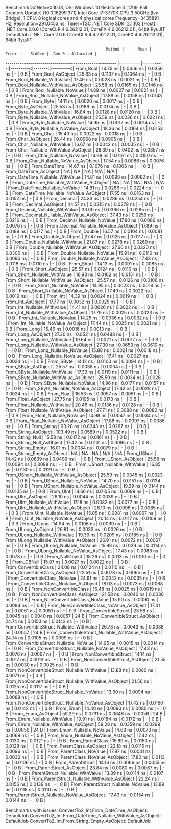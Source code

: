 
BenchmarkDotNet=v0.10.13, OS=Windows 10 Redstone 3 [1709, Fall Creators Update] (10.0.16299.371)
Intel Core i7-3770K CPU 3.50GHz (Ivy Bridge), 1 CPU, 8 logical cores and 4 physical cores
Frequency=3435891 Hz, Resolution=291.0453 ns, Timer=TSC
.NET Core SDK=2.1.103
  [Host]     : .NET Core 2.0.6 (CoreCLR 4.6.26212.01, CoreFX 4.6.26212.01), 64bit RyuJIT
  DefaultJob : .NET Core 2.0.6 (CoreCLR 4.6.26212.01, CoreFX 4.6.26212.01), 64bit RyuJIT


                                                Method |      Mean |     Error |    StdDev |  Gen 0 | Allocated |
------------------------------------------------------ |----------:|----------:|----------:|-------:|----------:|
                                             From_Bool |  14.75 ns | 0.0456 ns | 0.0356 ns |      - |       0 B |
                                    From_Bool_AsObject |  25.63 ns | 0.1137 ns | 0.1064 ns |      - |       0 B |
                          From_Bool_Nullable_WithValue |  17.49 ns | 0.0028 ns | 0.0021 ns |      - |       0 B |
                 From_Bool_Nullable_WithValue_AsObject |  25.58 ns | 0.0165 ns | 0.0146 ns |      - |       0 B |
                            From_Bool_Nullable_NoValue |  14.89 ns | 0.0027 ns | 0.0021 ns |      - |       0 B |
                   From_Bool_Nullable_NoValue_AsObject |  17.88 ns | 0.0158 ns | 0.0148 ns |      - |       0 B |
                                             From_Byte |  14.11 ns | 0.0020 ns | 0.0017 ns |      - |       0 B |
                                    From_Byte_AsObject |  25.58 ns | 0.0186 ns | 0.0174 ns |      - |       0 B |
                          From_Byte_Nullable_WithValue |  16.84 ns | 0.0128 ns | 0.0120 ns |      - |       0 B |
                 From_Byte_Nullable_WithValue_AsObject |  25.59 ns | 0.0236 ns | 0.0221 ns |      - |       0 B |
                            From_Byte_Nullable_NoValue |  14.95 ns | 0.0017 ns | 0.0014 ns |      - |       0 B |
                   From_Byte_Nullable_NoValue_AsObject |  18.36 ns | 0.0164 ns | 0.0153 ns |      - |       0 B |
                                             From_Char |  15.40 ns | 0.0022 ns | 0.0018 ns |      - |       0 B |
                                    From_Char_AsObject |  26.44 ns | 0.0968 ns | 0.0905 ns |      - |       0 B |
                          From_Char_Nullable_WithValue |  16.67 ns | 0.0042 ns | 0.0035 ns |      - |       0 B |
                 From_Char_Nullable_WithValue_AsObject |  26.39 ns | 0.0402 ns | 0.0357 ns |      - |       0 B |
                            From_Char_Nullable_NoValue |  14.98 ns | 0.0161 ns | 0.0150 ns |      - |       0 B |
                   From_Char_Nullable_NoValue_AsObject |  17.54 ns | 0.0086 ns | 0.0076 ns |      - |       0 B |
                                         From_DateTime |  14.67 ns | 0.1076 ns | 0.1006 ns |      - |       0 B |
                                From_DateTime_AsObject |        NA |        NA |        NA |    N/A |       N/A |
                      From_DateTime_Nullable_WithValue |  14.81 ns | 0.0098 ns | 0.0082 ns |      - |       0 B |
             From_DateTime_Nullable_WithValue_AsObject |        NA |        NA |        NA |    N/A |       N/A |
                        From_DateTime_Nullable_NoValue |  14.81 ns | 0.0286 ns | 0.0224 ns |      - |       0 B |
               From_DateTime_Nullable_NoValue_AsObject |  17.55 ns | 0.0163 ns | 0.0152 ns |      - |       0 B |
                                          From_Decimal |  24.33 ns | 0.0286 ns | 0.0254 ns |      - |       0 B |
                                 From_Decimal_AsObject |  44.57 ns | 0.0315 ns | 0.0279 ns |      - |       0 B |
                       From_Decimal_Nullable_WithValue |  33.00 ns | 0.0366 ns | 0.0285 ns |      - |       0 B |
              From_Decimal_Nullable_WithValue_AsObject |  37.43 ns | 0.0259 ns | 0.0216 ns |      - |       0 B |
                         From_Decimal_Nullable_NoValue |  17.80 ns | 0.0086 ns | 0.0076 ns |      - |       0 B |
                From_Decimal_Nullable_NoValue_AsObject |  17.89 ns | 0.0189 ns | 0.0177 ns |      - |       0 B |
                                           From_Double |  16.57 ns | 0.0104 ns | 0.0081 ns |      - |       0 B |
                                  From_Double_AsObject |  27.47 ns | 0.0125 ns | 0.0117 ns |      - |       0 B |
                        From_Double_Nullable_WithValue |  21.87 ns | 0.0278 ns | 0.0260 ns |      - |       0 B |
               From_Double_Nullable_WithValue_AsObject |  27.66 ns | 0.0320 ns | 0.0300 ns |      - |       0 B |
                          From_Double_Nullable_NoValue |  15.91 ns | 0.0116 ns | 0.0090 ns |      - |       0 B |
                 From_Double_Nullable_NoValue_AsObject |  17.43 ns | 0.0118 ns | 0.0110 ns |      - |       0 B |
                                            From_Short |  14.13 ns | 0.0091 ns | 0.0085 ns |      - |       0 B |
                                   From_Short_AsObject |  25.57 ns | 0.0124 ns | 0.0116 ns |      - |       0 B |
                         From_Short_Nullable_WithValue |  16.93 ns | 0.0162 ns | 0.0151 ns |      - |       0 B |
                From_Short_Nullable_WithValue_AsObject |  25.57 ns | 0.0126 ns | 0.0106 ns |      - |       0 B |
                           From_Short_Nullable_NoValue |  14.95 ns | 0.0023 ns | 0.0018 ns |      - |       0 B |
                  From_Short_Nullable_NoValue_AsObject |  17.49 ns | 0.0022 ns | 0.0019 ns |      - |       0 B |
                                              From_Int |  14.39 ns | 0.0024 ns | 0.0019 ns |      - |       0 B |
                                     From_Int_AsObject |  17.77 ns | 0.0032 ns | 0.0025 ns |      - |       0 B |
                           From_Int_Nullable_WithValue |  14.41 ns | 0.0026 ns | 0.0022 ns |      - |       0 B |
                  From_Int_Nullable_WithValue_AsObject |  17.79 ns | 0.0025 ns | 0.0023 ns |      - |       0 B |
                             From_Int_Nullable_NoValue |  14.25 ns | 0.0036 ns | 0.0032 ns |      - |       0 B |
                    From_Int_Nullable_NoValue_AsObject |  17.44 ns | 0.0025 ns | 0.0021 ns |      - |       0 B |
                                             From_Long |  15.46 ns | 0.0016 ns | 0.0013 ns |      - |       0 B |
                                    From_Long_AsObject |  27.30 ns | 0.0521 ns | 0.0488 ns |      - |       0 B |
                          From_Long_Nullable_WithValue |  19.64 ns | 0.0021 ns | 0.0017 ns |      - |       0 B |
                 From_Long_Nullable_WithValue_AsObject |  27.30 ns | 0.0653 ns | 0.0610 ns |      - |       0 B |
                            From_Long_Nullable_NoValue |  15.88 ns | 0.0021 ns | 0.0018 ns |      - |       0 B |
                   From_Long_Nullable_NoValue_AsObject |  17.41 ns | 0.0027 ns | 0.0024 ns |      - |       0 B |
                                            From_SByte |  14.12 ns | 0.0100 ns | 0.0094 ns |      - |       0 B |
                                   From_SByte_AsObject |  25.57 ns | 0.0038 ns | 0.0034 ns |      - |       0 B |
                         From_SByte_Nullable_WithValue |  17.33 ns | 0.0119 ns | 0.0111 ns |      - |       0 B |
                From_SByte_Nullable_WithValue_AsObject |  25.59 ns | 0.0034 ns | 0.0028 ns |      - |       0 B |
                           From_SByte_Nullable_NoValue |  14.96 ns | 0.0177 ns | 0.0157 ns |      - |       0 B |
                  From_SByte_Nullable_NoValue_AsObject |  17.42 ns | 0.0028 ns | 0.0024 ns |      - |       0 B |
                                            From_Float |  16.53 ns | 0.0057 ns | 0.0051 ns |      - |       0 B |
                                   From_Float_AsObject |  27.75 ns | 0.0195 ns | 0.0173 ns |      - |       0 B |
                         From_Float_Nullable_WithValue |  20.46 ns | 0.0136 ns | 0.0128 ns |      - |       0 B |
                From_Float_Nullable_WithValue_AsObject |  27.71 ns | 0.0088 ns | 0.0082 ns |      - |       0 B |
                           From_Float_Nullable_NoValue |  14.98 ns | 0.0047 ns | 0.0034 ns |      - |       0 B |
                  From_Float_Nullable_NoValue_AsObject |  17.88 ns | 0.0097 ns | 0.0086 ns |      - |       0 B |
                                           From_String |  93.28 ns | 0.0343 ns | 0.0287 ns |      - |       0 B |
                                  From_String_AsObject | 103.49 ns | 0.0589 ns | 0.0522 ns |      - |       0 B |
                                      From_String_Null |  15.58 ns | 0.0172 ns | 0.0161 ns |      - |       0 B |
                             From_String_Null_AsObject |  17.42 ns | 0.0101 ns | 0.0095 ns |      - |       0 B |
                                     From_String_Empty |  16.01 ns | 0.0084 ns | 0.0079 ns |      - |       0 B |
                            From_String_Empty_AsObject |        NA |        NA |        NA |    N/A |       N/A |
                                           From_UShort |  14.42 ns | 0.0639 ns | 0.0499 ns |      - |       0 B |
                                  From_UShort_AsObject |  25.58 ns | 0.0094 ns | 0.0088 ns |      - |       0 B |
                        From_UShort_Nullable_WithValue |  16.85 ns | 0.0130 ns | 0.0121 ns |      - |       0 B |
               From_UShort_Nullable_WithValue_AsObject |  25.59 ns | 0.0345 ns | 0.0323 ns |      - |       0 B |
                          From_UShort_Nullable_NoValue |  14.70 ns | 0.0151 ns | 0.0134 ns |      - |       0 B |
                 From_UShort_Nullable_NoValue_AsObject |  19.39 ns | 0.0144 ns | 0.0135 ns |      - |       0 B |
                                             From_UInt |  14.66 ns | 0.0105 ns | 0.0099 ns |      - |       0 B |
                                    From_UInt_AsObject |  26.10 ns | 0.0044 ns | 0.0039 ns |      - |       0 B |
                          From_UInt_Nullable_WithValue |  17.18 ns | 0.0082 ns | 0.0077 ns |      - |       0 B |
                 From_UInt_Nullable_WithValue_AsObject |  26.10 ns | 0.0096 ns | 0.0085 ns |      - |       0 B |
                            From_UInt_Nullable_NoValue |  15.05 ns | 0.0081 ns | 0.0067 ns |      - |       0 B |
                   From_UInt_Nullable_NoValue_AsObject |  20.14 ns | 0.0117 ns | 0.0109 ns |      - |       0 B |
                                            From_ULong |  14.94 ns | 0.0106 ns | 0.0099 ns |      - |       0 B |
                                   From_ULong_AsObject |  26.91 ns | 0.0033 ns | 0.0026 ns |      - |       0 B |
                         From_ULong_Nullable_WithValue |  19.39 ns | 0.0209 ns | 0.0185 ns |      - |       0 B |
                From_ULong_Nullable_WithValue_AsObject |  26.91 ns | 0.0072 ns | 0.0067 ns |      - |       0 B |
                           From_ULong_Nullable_NoValue |  15.88 ns | 0.0129 ns | 0.0114 ns |      - |       0 B |
                  From_ULong_Nullable_NoValue_AsObject |  17.43 ns | 0.0088 ns | 0.0078 ns |      - |       0 B |
                                       From_NullObject |  18.26 ns | 0.0013 ns | 0.0010 ns |      - |       0 B |
                                           From_DBNull |  15.07 ns | 0.0027 ns | 0.0022 ns |      - |       0 B |
                                 From_ConvertibleClass |  24.08 ns | 0.0124 ns | 0.0110 ns |      - |       0 B |
                        From_ConvertibleClass_AsObject |  23.51 ns | 0.0078 ns | 0.0065 ns |      - |       0 B |
                         From_ConvertibleClass_NoValue |  24.91 ns | 0.0042 ns | 0.0035 ns |      - |       0 B |
                From_ConvertibleClass_NoValue_AsObject |  18.03 ns | 0.0073 ns | 0.0068 ns |      - |       0 B |
                              From_NonConvertibleClass |  16.48 ns | 0.0025 ns | 0.0019 ns |      - |       0 B |
                     From_NonConvertibleClass_AsObject |  21.58 ns | 0.0040 ns | 0.0036 ns |      - |       0 B |
                      From_NonConvertibleClass_NoValue |  15.90 ns | 0.0090 ns | 0.0084 ns |      - |       0 B |
             From_NonConvertibleClass_NoValue_AsObject |  17.41 ns | 0.0061 ns | 0.0051 ns |      - |       0 B |
                                From_ConvertibleStruct |  23.58 ns | 0.0045 ns | 0.0040 ns | 0.0057 |      24 B |
                       From_ConvertibleStruct_AsObject |  24.74 ns | 0.0153 ns | 0.0143 ns |      - |       0 B |
             From_ConvertibleStruct_Nullable_WithValue |  26.73 ns | 0.0043 ns | 0.0038 ns | 0.0057 |      24 B |
    From_ConvertibleStruct_Nullable_WithValue_AsObject |  24.74 ns | 0.0105 ns | 0.0099 ns |      - |       0 B |
               From_ConvertibleStruct_Nullable_NoValue |  14.95 ns | 0.0015 ns | 0.0014 ns |      - |       0 B |
      From_ConvertibleStruct_Nullable_NoValue_AsObject |  17.43 ns | 0.0076 ns | 0.0067 ns |      - |       0 B |
                             From_NonConvertibleStruct |  14.14 ns | 0.0017 ns | 0.0013 ns |      - |       0 B |
                    From_NonConvertibleStruct_AsObject |  21.55 ns | 0.0030 ns | 0.0025 ns |      - |       0 B |
          From_NonConvertibleStruct_Nullable_WithValue |  13.88 ns | 0.0080 ns | 0.0071 ns |      - |       0 B |
 From_NonConvertibleStruct_Nullable_WithValue_AsObject |  21.56 ns | 0.0125 ns | 0.0117 ns |      - |       0 B |
            From_NonConvertibleStruct_Nullable_NoValue |  13.90 ns | 0.0094 ns | 0.0088 ns |      - |       0 B |
   From_NonConvertibleStruct_Nullable_NoValue_AsObject |  17.42 ns | 0.0160 ns | 0.0142 ns |      - |       0 B |
                                             From_Enum |  14.40 ns | 0.0090 ns | 0.0080 ns |      - |       0 B |
                                    From_Enum_AsObject |  59.29 ns | 0.0731 ns | 0.0648 ns | 0.0056 |      24 B |
                          From_Enum_Nullable_WithValue |  19.91 ns | 0.0184 ns | 0.0172 ns |      - |       0 B |
                 From_Enum_Nullable_WithValue_AsObject |  59.28 ns | 0.0359 ns | 0.0299 ns | 0.0056 |      24 B |
                            From_Enum_Nullable_NoValue |  14.68 ns | 0.0073 ns | 0.0069 ns |      - |       0 B |
                   From_Enum_Nullable_NoValue_AsObject |  17.42 ns | 0.0130 ns | 0.0121 ns |      - |       0 B |
                                      From_ParentClass |  15.89 ns | 0.0153 ns | 0.0128 ns |      - |       0 B |
                             From_ParentClass_AsObject |  22.18 ns | 0.0115 ns | 0.0096 ns |      - |       0 B |
                              From_ParentClass_NoValue |  17.97 ns | 0.0041 ns | 0.0032 ns |      - |       0 B |
                     From_ParentClass_NoValue_AsObject |  17.80 ns | 0.0113 ns | 0.0106 ns |      - |       0 B |
                                     From_ParentStruct |  14.16 ns | 0.0066 ns | 0.0055 ns |      - |       0 B |
                            From_ParentStruct_AsObject |  23.84 ns | 0.0080 ns | 0.0067 ns |      - |       0 B |
                  From_ParentStruct_Nullable_WithValue |  13.89 ns | 0.0114 ns | 0.0107 ns |      - |       0 B |
         From_ParentStruct_Nullable_WithValue_AsObject |  22.24 ns | 0.0156 ns | 0.0139 ns |      - |       0 B |
                    From_ParentStruct_Nullable_NoValue |  13.89 ns | 0.0118 ns | 0.0110 ns |      - |       0 B |
           From_ParentStruct_Nullable_NoValue_AsObject |  17.43 ns | 0.0154 ns | 0.0144 ns |      - |       0 B |

Benchmarks with issues:
  ConvertTo2_Int.From_DateTime_AsObject: DefaultJob
  ConvertTo2_Int.From_DateTime_Nullable_WithValue_AsObject: DefaultJob
  ConvertTo2_Int.From_String_Empty_AsObject: DefaultJob
